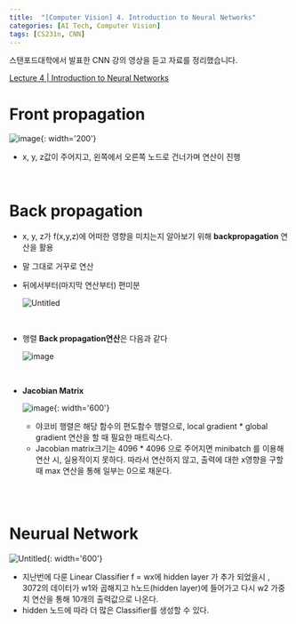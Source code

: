 ```yaml
---
title:  "[Computer Vision] 4. Introduction to Neural Networks"
categories: [AI Tech, Computer Vision]
tags: [CS231n, CNN]
---
```

스탠포드대학에서 발표한 CNN 강의 영상을 듣고 자료를 정리했습니다.
 
[Lecture 4 \| Introduction to Neural Networks](https://youtu.be/d14TUNcbn1k)<br>

# **Front propagation**

![image](https://user-images.githubusercontent.com/89712324/221592862-97d8f4e0-a402-4f5e-bc4a-b70d86cf3558.png){: width='200'}

- x, y, z값이 주어지고, 왼쪽에서 오른쪽 노드로 건너가며 연산이 진행

<br>


# **Back propagation**

- x, y, z가 f(x,y,z)에 어떠한 영향을 미치는지 알아보기 위해  **backpropagation** 연산을 활용
- 말 그대로 거꾸로 연산
- 뒤에서부터(마지막 연산부터) 편미분

    ![Untitled](https://img1.daumcdn.net/thumb/R1280x0/?scode=mtistory2&fname=https%3A%2F%2Fblog.kakaocdn.net%2Fdn%2Fbgwsqz%2FbtrOce3Kyu1%2FkKxjdmVLRWMkP12tSUnkcK%2Fimg.png)

<br>

- 행렬 **Back propagation연산**은 다음과 같다
    
    ![image](https://user-images.githubusercontent.com/89712324/221504532-6acf2fac-786e-4e68-9409-93ef161bc210.png)
    
<br>

- **Jacobian Matrix**
    
    ![image](https://user-images.githubusercontent.com/89712324/221593375-206562f2-4d57-43b8-8623-10ea496a5694.png){: width='600'}
    
    - 야코비 행렬은 해당 함수의 편도함수 행렬으로, local gradient * global gradient 연산을 할 때 필요한 매트릭스다.
    - Jacobian matrix크기는 4096 * 4096 으로 주어지면 minibatch 를 이용해 연산 시, 실용적이지 못하다. 따라서 연산하지 않고, 출력에 대한 x영향을 구할 때 max 연산을 통해 일부는 0으로 채운다.

<br>
<br>

# Neurual Network

![Untitled](https://img1.daumcdn.net/thumb/R1280x0/?scode=mtistory2&fname=https%3A%2F%2Fblog.kakaocdn.net%2Fdn%2F6c6Jx%2FbtrN9rWz60R%2FcjXexLAYN1sWag3wh1Ub21%2Fimg.png){: width='600'}

- 지난번에 다룬 Linear Classifier f = wx에 hidden layer 가 추가 되었을시 , 3072의 데이터가 w1와 곱해지고 h노드(hidden layer)에 들어가고 다시 w2 가중치 연산을 통해 10개의 출력값으로 나온다.
- hidden 노드에 따라 더 많은 Classifier를 생성할 수 있다.